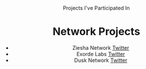 <center> Projects I've Participated In <center>
  
# Network Projects
  
- Ziesha Network [Twitter](https://twitter.com/ZieshaNetwork)
- Exorde Labs [Twitter](https://twitter.com/ExordeLabs)
- Dusk Network  [Twitter](https://twitter.com/DuskFoundation)
